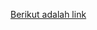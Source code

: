 [Berikut adalah link](https://docs.google.com/spreadsheets/d/1_dHjd_FcRApLJ3mM5YEYuPwEU_zelSGsMsWg2gOclGw/edit?usp=sharing)